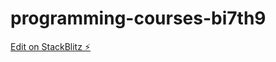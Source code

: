 # programming-courses-bi7th9

[Edit on StackBlitz ⚡️](https://stackblitz.com/edit/programming-courses-bi7th9)